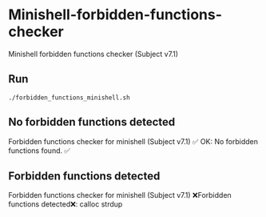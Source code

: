 # Minishell-forbidden-functions-checker
Minishell forbidden functions checker (Subject v7.1)

## Run
`./forbidden_functions_minishell.sh`

## No forbidden functions detected
Forbidden functions checker for minishell (Subject v7.1)
✅ OK: No forbidden functions found. ✅

## Forbidden functions detected
Forbidden functions checker for minishell (Subject v7.1)
❌Forbidden functions detected❌:
calloc
strdup
